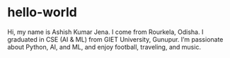 # hello-world

Hi, my name is Ashish Kumar Jena. 
I come from Rourkela, Odisha. I graduated in CSE (AI & ML) from GIET University, Gunupur. I’m passionate about Python, AI, and ML, and enjoy football, traveling, and music.
